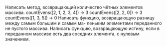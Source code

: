 Написать метод, возвращающий количество чётных элементов массива. countEvens([2, 1, 2, 3, 4]) → 3 countEvens([2, 2, 0]) → 3 countEvens([1, 3, 5]) → 0
Написать функцию, возвращающую разницу между самым большим и самым ма- леньким элементами переданного не пустого массива.
Написать функцию, возвращающую истину, если в переданном массиве есть два соседних элемента, с нулевым значением.

